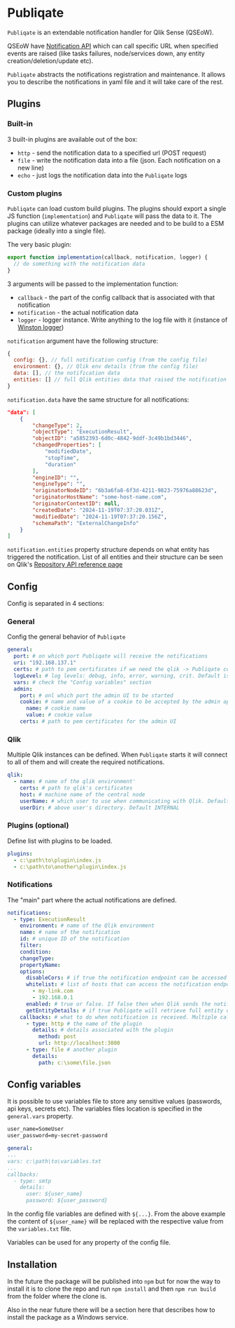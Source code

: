 # Publiqate

`Publiqate` is an extendable notification handler for Qlik Sense (QSEoW).

QSEoW have [Notification API](https://help.qlik.com/en-US/sense-developer/May2024/Subsystems/RepositoryServiceAPI/Content/Sense_RepositoryServiceAPI/RepositoryServiceAPI-Notification-Create-Change-Subscription.htm) which can call specific URL when specified events are raised (like tasks failures, node/services down, any entity creation/deletion/update etc).

`Publiqate` abstracts the notifications registration and maintenance. It allows you to describe the notifications in yaml file and it will take care of the rest.

## Plugins

### Built-in

3 built-in plugins are available out of the box:

- `http` - send the notification data to a specified url (POST request)
- `file` - write the notification data into a file (json. Each notification on a new line)
- `echo` - just logs the notification data into the `Publiqate` logs

### Custom plugins

`Publiqate` can load custom build plugins. The plugins should export a single JS function (`implementation`) and `Publiqate` will pass the data to it. The plugins can utilize whatever packages are needed and to be build to a ESM package (ideally into a single file).

The very basic plugin:

```js
export function implementation(callback, notification, logger) {
  // do something with the notification data
}
```

3 arguments will be passed to the implementation function:

- `callback` - the part of the config callback that is associated with that notification
- `notification` - the actual notification data
- `logger` - logger instance. Write anything to the log file with it (instance of [Winston logger](https://github.com/winstonjs/winston))

`notification` argument have the following structure:

```js
{
  config: {}, // full notification config (from the config file)
  environment: {}, // Qlik env details (from the config file)
  data: [], // the notification data
  entities: [] // full Qlik entities data that raised the notification
}
```

`notification.data` have the same structure for all notifications:

```json
"data": [
    {
        "changeType": 2,
        "objectType": "ExecutionResult",
        "objectID": "a5852393-6d0c-4842-9ddf-3c49b1bd3446",
        "changedProperties": [
            "modifiedDate",
            "stopTime",
            "duration"
        ],
        "engineID": "",
        "engineType": "",
        "originatorNodeID": "6b3a6fa8-6f3d-4211-9823-75976a88623d",
        "originatorHostName": "some-host-name.com",
        "originatorContextID": null,
        "createdDate": "2024-11-19T07:37:20.031Z",
        "modifiedDate": "2024-11-19T07:37:20.156Z",
        "schemaPath": "ExternalChangeInfo"
    }
]
```

`notification.entities` property structure depends on what entity has triggered the notification. List of all entities and their structure can be seen on Qlik's [Repository API reference page](https://help.qlik.com/en-US/sense-developer/May2024/APIs/RepositoryServiceAPI/index.html#Methods)

## Config

Config is separated in 4 sections:

### General

Config the general behavior of `Publiqate`

```yaml
general:
  port: # on which port Publiqate will receive the notifications
  uri: "192.168.137.1"
  certs: # path to pem certificates if we need the qlik -> Publiqate comms to be https. Only valid certificates! If the certificate is not valid for some reason (self-signed for example) Qlik is not sending the notification!
  logLevel: # log levels: debug, info, error, warning, crit. Default is info
  vars: # check the "Config variables" section
  admin:
    port: # onl which port the admin UI to be started
    cookie: # name and value of a cookie to be accepted by the admin api endpoints
      name: # cookie name
      value: # cookie value
    certs: # path to pem certificates for the admin UI
```

### Qlik

Multiple Qlik instances can be defined. When `Publiqate` starts it will connect to all of them and will create the required notifications.

```yaml
qlik:
  - name: # name of the qlik environment'
    certs: # path to qlik's certificates
    host: # machine name of the central node
    userName: # which user to use when communicating with Qlik. Default sa_scheduler
    userDir: # above user's directory. Default INTERNAL
```

### Plugins (optional)

Define list with plugins to be loaded.

```yaml
plugins:
  - c:\path\to\plugin\index.js
  - c:\path\to\another\plugin\index.js
```

### Notifications

The "main" part where the actual notifications are defined.

```yaml
notifications:
  - type: ExecutionResult
    environment: # name of the Qlik environment
    name: # name of the notification
    id: # unique ID of the notification
    filter:
    condition:
    changeType:
    propertyName:
    options:
      disableCors: # if true the notification endpoint can be accessed from everywhere. Default is false
      whitelist: # list of hosts that can access the notification endpoint. Default is the Qlik central node machine name
        - my-link.com
        - 192.168.0.1
      enabled: # true or false. If false then when Qlik sends the notification nothing will be triggered here
      getEntityDetails: # if true Publiqate will retrieve full entity details from Qlik
    callbacks: # what to do when notification is received. Multiple callbacks can be triggered for single notification.
      - type: http # the name of the plugin
        details: # details associated with the plugin
          method: post
          url: http://localhost:3000
      - type: file # another plugin
        details:
          path: c:\some\file.json
```

## Config variables

It is possible to use variables file to store any sensitive values (passwords, api keys, secrets etc). The variables files location is specified in the `general.vars` property.

```txt
user_name=SomeUser
user_password=my-secret-password
```

```yaml
general:
...
vars: c:\path\to\variables.txt
...
callbacks:
  - type: smtp
    details:
      user: ${user_name}
      password: ${user_password}
```

In the config file variables are defined with `${...}`. From the above example the content of `${user_name}` will be replaced with the respective value from the `variables.txt` file.

Variables can be used for any property of the config file.

## Installation

In the future the package will be published into `npm` but for now the way to install it is to clone the repo and run `npm install` and then `npm run build` from the folder where the clone is.

Also in the near future there will be a section here that describes how to install the package as a Windows service.
